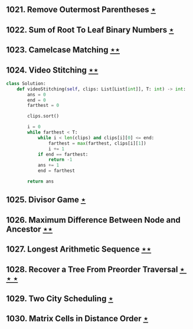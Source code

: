 ## 1021. Remove Outermost Parentheses [$\star$](https://leetcode.com/problems/remove-outermost-parentheses)

## 1022. Sum of Root To Leaf Binary Numbers [$\star$](https://leetcode.com/problems/sum-of-root-to-leaf-binary-numbers)

## 1023. Camelcase Matching [$\star\star$](https://leetcode.com/problems/camelcase-matching)

## 1024. Video Stitching [$\star\star$](https://leetcode.com/problems/video-stitching)

```python
class Solution:
    def videoStitching(self, clips: List[List[int]], T: int) -> int:
        ans = 0
        end = 0
        farthest = 0

        clips.sort()

        i = 0
        while farthest < T:
            while i < len(clips) and clips[i][0] <= end:
                farthest = max(farthest, clips[i][1])
                i += 1
            if end == farthest:
                return -1
            ans += 1
            end = farthest

        return ans
```

## 1025. Divisor Game [$\star$](https://leetcode.com/problems/divisor-game)

## 1026. Maximum Difference Between Node and Ancestor [$\star\star$](https://leetcode.com/problems/maximum-difference-between-node-and-ancestor)

## 1027. Longest Arithmetic Sequence [$\star\star$](https://leetcode.com/problems/longest-arithmetic-sequence)

## 1028. Recover a Tree From Preorder Traversal [$\star\star\star$](https://leetcode.com/problems/recover-a-tree-from-preorder-traversal)

## 1029. Two City Scheduling [$\star$](https://leetcode.com/problems/two-city-scheduling)

## 1030. Matrix Cells in Distance Order [$\star$](https://leetcode.com/problems/matrix-cells-in-distance-order)
